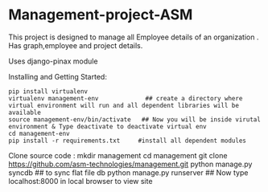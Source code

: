 Management-project-ASM 
=====================

This project is designed to manage all Employee details of an organization . Has graph,employee and project details.

Uses django-pinax module


Installing and Getting Started:

    pip install virtualenv
    virtualenv management-env             ## create a directory where virtual environment will run and all dependent libraries will be available
    source management-env/bin/activate   ## Now you will be inside virutal environment & Type deactivate to deactivate virtual env
    cd management-env
    pip install -r requirements.txt     #install all dependent modules
    
    
Clone source code :
	mkdir management
	cd management
	git clone https://github.com/asm-technologies/management.git
	python manage.py syncdb				## to sync flat file db
    python manage.py runserver		    ## Now type localhost:8000 in local browser to view site
